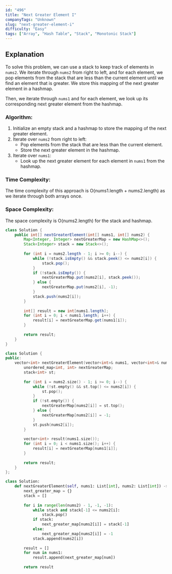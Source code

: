 ```yaml
---
id: "496"
title: "Next Greater Element I"
companyTags: "Unknown"
slug: "next-greater-element-i"
difficulty: "Easy"
tags: ["Array", "Hash Table", "Stack", "Monotonic Stack"]
---
```


## Explanation
To solve this problem, we can use a stack to keep track of elements in `nums2`. We iterate through `nums2` from right to left, and for each element, we pop elements from the stack that are less than the current element until we find an element that is greater. We store this mapping of the next greater element in a hashmap.

Then, we iterate through `nums1` and for each element, we look up its corresponding next greater element from the hashmap.

### Algorithm:
1. Initialize an empty stack and a hashmap to store the mapping of the next greater element.
2. Iterate over `nums2` from right to left:
   - Pop elements from the stack that are less than the current element.
   - Store the next greater element in the hashmap.
3. Iterate over `nums1`:
   - Look up the next greater element for each element in `nums1` from the hashmap.

### Time Complexity:
The time complexity of this approach is O(nums1.length + nums2.length) as we iterate through both arrays once.

### Space Complexity:
The space complexity is O(nums2.length) for the stack and hashmap.
```java
class Solution {
    public int[] nextGreaterElement(int[] nums1, int[] nums2) {
        Map<Integer, Integer> nextGreaterMap = new HashMap<>();
        Stack<Integer> stack = new Stack<>();
        
        for (int i = nums2.length - 1; i >= 0; i--) {
            while (!stack.isEmpty() && stack.peek() <= nums2[i]) {
                stack.pop();
            }
            if (!stack.isEmpty()) {
                nextGreaterMap.put(nums2[i], stack.peek());
            } else {
                nextGreaterMap.put(nums2[i], -1);
            }
            stack.push(nums2[i]);
        }
        
        int[] result = new int[nums1.length];
        for (int i = 0; i < nums1.length; i++) {
            result[i] = nextGreaterMap.get(nums1[i]);
        }
        
        return result;
    }
}
```

```cpp
class Solution {
public:
    vector<int> nextGreaterElement(vector<int>& nums1, vector<int>& nums2) {
        unordered_map<int, int> nextGreaterMap;
        stack<int> st;
        
        for (int i = nums2.size() - 1; i >= 0; i--) {
            while (!st.empty() && st.top() <= nums2[i]) {
                st.pop();
            }
            if (!st.empty()) {
                nextGreaterMap[nums2[i]] = st.top();
            } else {
                nextGreaterMap[nums2[i]] = -1;
            }
            st.push(nums2[i]);
        }
        
        vector<int> result(nums1.size());
        for (int i = 0; i < nums1.size(); i++) {
            result[i] = nextGreaterMap[nums1[i]];
        }
        
        return result;
    }
};
```

```python
class Solution:
    def nextGreaterElement(self, nums1: List[int], nums2: List[int]) -> List[int]:
        next_greater_map = {}
        stack = []
        
        for i in range(len(nums2) - 1, -1, -1):
            while stack and stack[-1] <= nums2[i]:
                stack.pop()
            if stack:
                next_greater_map[nums2[i]] = stack[-1]
            else:
                next_greater_map[nums2[i]] = -1
            stack.append(nums2[i])
        
        result = []
        for num in nums1:
            result.append(next_greater_map[num])
        
        return result
```